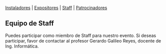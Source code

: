 [Instaladores](./instaladores.md) | [Expositores](./expositores) | [Staff](./staff.md) | [Patrocinadores](./patrocinadores.md)

## Equipo de Staff
Puedes participar como miembro de Staff para nuestro evento.
Si deseas participar, favor de contactar al profesor Gerardo Galileo Reyes, docente de Ing. Informática.
